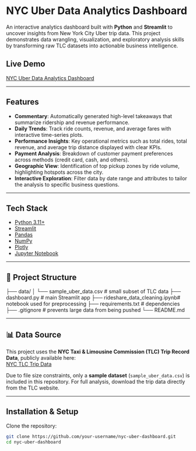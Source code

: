 # NYC Uber Data Analytics Dashboard  

An interactive analytics dashboard built with **Python** and **Streamlit** to uncover insights from New York City Uber trip data. This project demonstrates data wrangling, visualization, and exploratory analysis skills by transforming raw TLC datasets into actionable business intelligence.  

## Live Demo  
[NYC Uber Data Analytics Dashboard](https://nyc-uber-dashboard-6btrgveappnty2zsqekgcky.streamlit.app/)  

---

## Features  
- **Commentary**: Automatically generated high-level takeaways that summarize ridership and revenue performance.  
- **Daily Trends**: Track ride counts, revenue, and average fares with interactive time-series plots.  
- **Performance Insights**: Key operational metrics such as total rides, total revenue, and average trip distance displayed with clear KPIs.  
- **Payment Analysis**: Breakdown of customer payment preferences across methods (credit card, cash, and others).  
- **Geographic View**: Identification of top pickup zones by ride volume, highlighting hotspots across the city.  
- **Interactive Exploration**: Filter data by date range and attributes to tailor the analysis to specific business questions.  

---

## Tech Stack  
- [Python 3.11+](https://www.python.org/)  
- [Streamlit](https://streamlit.io/)  
- [Pandas](https://pandas.pydata.org/)  
- [NumPy](https://numpy.org/)  
- [Plotly](https://plotly.com/python/)  
- [Jupyter Notebook](https://jupyter.org/)  

---

## 📂 Project Structure  
├── data/
│ └── sample_uber_data.csv # small subset of TLC data
├── dashboard.py # main Streamlit app
├── rideshare_data_cleaning.ipynb# notebook used for preprocessing
├── requirements.txt # dependencies
├── .gitignore # prevents large data from being pushed
└── README.md

---

## 📊 Data Source  
This project uses the **NYC Taxi & Limousine Commission (TLC) Trip Record Data**, publicly available here:  
[NYC TLC Trip Data](https://www.nyc.gov/site/tlc/about/tlc-trip-record-data.page)  

Due to file size constraints, only a **sample dataset** (`sample_uber_data.csv`) is included in this repository. For full analysis, download the trip data directly from the TLC website.  

---

##  Installation & Setup  

Clone the repository:  
```bash
git clone https://github.com/your-username/nyc-uber-dashboard.git
cd nyc-uber-dashboard
